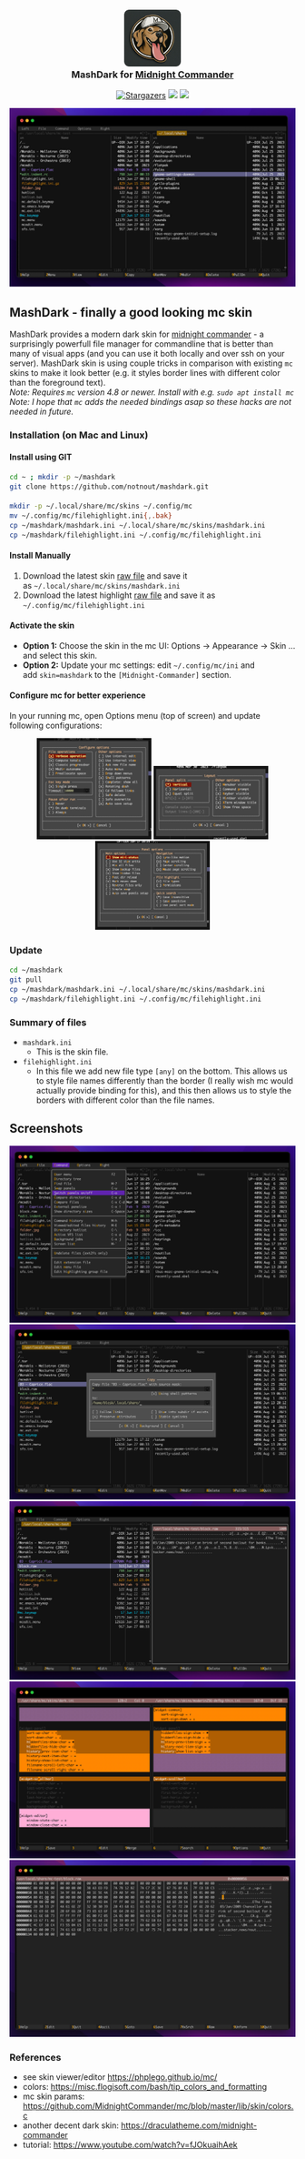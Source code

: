 <h3 align="center">
	<img src="assets/logo.png" width="100" alt="Logo"/><br/>
	MashDark for <a href="https://midnight-commander.org/">Midnight Commander</a>
</h3>
<p align="center">
    <a href="https://github.com/notnout/mashdark/stargazers"><img alt="Stargazers" src="https://img.shields.io/github/stars/notnout/mashdark?colorA=363a4f&colorB=b7bdf8&style=for-the-badge"></a>
    <a href="https://github.com/notnout/mashdark/issues"><img src="https://img.shields.io/github/issues/notnout/mashdark?colorA=363a4f&colorB=f5a97f&style=for-the-badge"></a>
    <a href="https://github.com/notnout/mashdark/contributors"><img src="https://img.shields.io/github/contributors/notnout/mashdark?colorA=363a4f&colorB=a6da95&style=for-the-badge"></a>
</p>

<p align="center">
  <img src="assets/mashdark-screenshot.jpg"/>
</p>

## MashDark - finally a good looking mc skin
MashDark provides a modern dark skin for [midnight commander](https://github.com/MidnightCommander/mc) - a surprisingly powerfull file manager for commandline that is better than many of visual apps (and you can use it both locally and over ssh on your server).
MashDark skin is using couple tricks in comparison with existing `mc` skins to make it look better (e.g. it styles border lines with different color than the foreground text). <br/>
*Note: Requires `mc` version 4.8 or newer. Install with e.g. `sudo apt install mc`* <br/>
*Note: I hope that `mc` adds the needed bindings asap so these hacks are not needed in future.*
### Installation (on Mac and Linux)
#### Install using GIT
```sh
cd ~ ; mkdir -p ~/mashdark
git clone https://github.com/notnout/mashdark.git

mkdir -p ~/.local/share/mc/skins ~/.config/mc
mv ~/.config/mc/filehighlight.ini{,.bak}
cp ~/mashdark/mashdark.ini ~/.local/share/mc/skins/mashdark.ini
cp ~/mashdark/filehighlight.ini ~/.config/mc/filehighlight.ini
```
#### Install Manually
1. Download the latest skin [raw file](https://raw.githubusercontent.com/notnout/mashdark/master/mashdark.ini) and save it as `~/.local/share/mc/skins/mashdark.ini`
2. Download the latest highlight [raw file](https://raw.githubusercontent.com/notnout/mashdark/master/filehighlight.ini) and save it as `~/.config/mc/filehighlight.ini`
#### Activate the skin
- **Option 1:** Choose the skin in the mc UI: Options → Appearance → Skin … and select this skin.
- **Option 2:** Update your mc settings: edit `~/.config/mc/ini` and add `skin=mashdark` to the `[Midnight-Commander]` section.
#### Configure mc for better experience
In your running mc, open Options menu (top of screen) and update following configurations:

<p align="center">
  <img src="assets/mc-configure-options.png" width="40%"/>
  <img src="assets/mc-layout.png" width="40%"/>
  <img src="assets/mc-panel-options.png" width="40%"/>
</p>

### Update
```sh
cd ~/mashdark
git pull
cp ~/mashdark/mashdark.ini ~/.local/share/mc/skins/mashdark.ini
cp ~/mashdark/filehighlight.ini ~/.config/mc/filehighlight.ini
```
### Summary of files
- `mashdark.ini`
	- This is the skin file.
- `filehighlight.ini`
	- In this file we add new file type `[any]` on the bottom. This allows us to style file names differently than the border (I really wish mc would actually provide binding for this), and this then allows us to style the borders with different color than the file names.
## Screenshots

<p align="center">
  <img src="assets/mashdark-screenshot-menu.jpg"/>
  <img src="assets/mashdark-screenshot-dialog.jpg"/>
  <img src="assets/mashdark-screenshot-preview.jpg"/>
  <img src="assets/mashdark-screenshot-diff.jpg"/>
  <img src="assets/mashdark-screenshot-hex.jpg"/>
</p>

### References
- see skin viewer/editor https://phplego.github.io/mc/
- colors: https://misc.flogisoft.com/bash/tip_colors_and_formatting
- mc skin params: https://github.com/MidnightCommander/mc/blob/master/lib/skin/colors.c
- another decent dark skin: https://draculatheme.com/midnight-commander
- tutorial: https://www.youtube.com/watch?v=fJOkuaihAek
